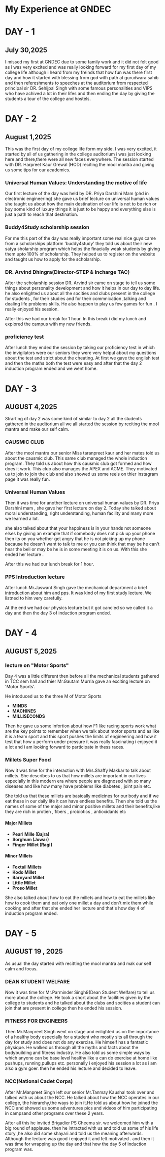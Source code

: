 # My Experience at GNDEC 
# DAY - 1
## July 30,2025

I missed my first at GNDEC due to some family work and it did not felt good as i was very excited and was really looking forward for my first day of my college life although i heard from my freinds that how fun was there first day and how it started  with blessing from god with path at gurudwara sahib and then refereshments to speeches at the auditorium from respected principal sir DR. Sehijpal Singh with some famous personalities and VIPS who have achived a lot in their lifes and then ending the day by giving the students a tour of the college and hostels.

# DAY - 2
## August 1,2025
This was the first day of my college life form my side. I was very excited, it started by all of us gathering in the college auditorium i was just looking here and there,there were all new faces everywhere. The session started with DR. Harpreet Kaur Grewal (HOD) reciting the mool mantra and giving us some tips for our academics. 

### Universal Human Values: Understanding the motive of life
 Our first lecture of the day was held by DR. Priya Darshini Mam (phd in electronic engineering) she gave us brief lecture on universal human values she taught us about how the main destination of our life is not to be rich or buy some kind of luxury things it is just to be happy and everything else is just a path to reach that destination.

 ### Buddy4Study scholarship session
 For me this part of the day was really important some real nice guys came from a scholarships platform 'buddy4study' they told us about their new satya sholarship program which helps the finacially weak students by giving them upto 100% of scholarship. They helped us to register on the website and taught us how to apply for the scholarship.

 ### DR. Arvind Dhingra(Director-STEP & Incharge TAC)
 After the scholarship session DR. Arvind sir came on stage to tell us some things about personality development and how it helps in our day to day life. he also enlighted us about all the socities and clubs present in the college for students , for their studies and for their commnication ,talking and dealing life problems skills. He also happen to play us few games for fun . I really enjoyed his session.

 After this we had our break for 1 hour. In this break i did my lunch and explored the campus with my new friends.

 ### proficiency test
 After lunch they ended the session by taking our proficiency test in which the invigilators were our seniors they were very helpul about my questions about the test and strict about the cheating. At first we gave the english test and then the maths both the test were easy and after that the day 2 induction program ended and we went home.

  # DAY - 3
  ## AUGUST 4,2025

 Strarting of day 2 was some kind of similar to day 2 all the students gathered in the auditorium all we all started the session by reciting the mool mantra and make our self calm.

### CAUSMIC CLUB
After the mool mantra our senior Miss taranpreet kaur and her mates told us about the causmic club. This same club managed the whole induction program. They told us about how this causmic club got formed and how does it work. This club also manages the APEX and ACME. They motivated us to join to join the club and also showed us some reels on thier instagram page it was really fun.

### Universal Human Values
Then it was time for another lecture on universal human values by DR. Priya Darshini mam , she gave her first lecture on day 2. Today she talked about moral understanding, right understanding, human facility and many more we learned a lot.
 
 she also talked about that your happiness is in your hands not someone elses by giving an example that if somebody does not pick up your phone then its on you whether get angry that he is not picking up my phone because he doesn't want to talk to me or you can think that may be he can't hear the bell or may be he is in some meeting it is on us. With this she ended her lecture . 

 After this we had our lunch break for 1 hour.

### PPS Introduction lecture
After lunch Mr.Jaswant Singh gave the mechanical department a brief introduction about him and pps. It was kind of my first study lecture. We listned to him very carefully.
  
At the end we had our physics lecture but it got cancled so we called it a day and then the day 3 of induction program ended.

# DAY - 4
## AUGUST 5,2025
 ### lecture on "Motor Sports"
Day 4 was a little different then before all the mechanical students gathered in TCC sem hall and thier Mr.Gautam Murria gave an exciting lecture on 'Motor Sports'.

 He intoduced us to the three M of Motor Sports

- **MINDS**
- **MACHINES**
- **MILLISECONDS**

Then he gave us some infortion about how F1 like racing sports work what are the key points to remember when we talk about motor sports and as like it is a team sport and this sport pushes the limits of engineering and how it test that how u perform under pressure it was really fascinating i enjoyed it a lot and i am looking forward to participate in thess races.

### Millets Super Food
Now it was time for the interaction with Mrs.Shaffy Makkar to talk about millets. She describes to us that how millets are important in our lives especially in this modern era where people are diagnosed with so many diseases and like how many have problems like diabetes , joint pain etc.

She told us that these millets are basically medicines for our body and if we eat these in our daily life it can have endless benefits. Then she told us the names of some of the major and minor positive  millets and their benefits,like they are rich in protien , fibers , probiotics , antioxidants etc

#### Major Millets
- **Pearl Mille (Bajra)**
- **Sorghum (Jowar)**
- **Finger Millet (Ragi)**

#### Minor Millets
- **Foxtail Millets**
- **Kodo Millet**
- **Barnyard Millet**
- **Little Millet**
- **Proso Millet**

She also talked about how to eat the millets and how to eat the millets like how to cook them and eat only one millet a day and don't mix them while cooking and after that she ended her lecture and that's how day 4 of induction program ended.

# DAY - 5
## AUGUST 19 , 2025

As usual the day started with recitting the mool mantra and mak our self calm and focus.

 ### DEAN STUDENT WELFARE 
Now it was time for Mr.Parminder Singh9(Dean Student Welfare) to tell us more about the college. He took a short about the facilities given  by the college to students and he talked about the clubs and socities a student can join that are present in college then he ended his session.

### FITNESS FOR ENGINEERS
Then Mr.Manpreet Singh went on stage and enlighted us on the importance of a healthy body especially for a student who mostly sits all through the day for study and does not do any exercise. He himself has a fantastic physique. He walked us through all the myths and facts about the bodybuilding and fitness industry. He also told us some simple ways by which anyone can be base level healthy like u can do exercise at home like pushups, running,pullups etc. personally i enjoyed his session a lot as i am also a gym goer. then he ended his lecture and decided to leave.

### NCC(National Cadet Corps)
After Mr.Manpreet Singh left our senior Mr.Tanmay Kaushal took over and talked with us about the NCC. He talked about how the NCC operates in our college, the hierarchy,the ways to join it.He told us about how he joined the NCC and showed us some adventures pics and videos of him participating in campsand other programs over these 2 years.

After all this he invited Brigadier PS Cheema sir. we welcomed him with a big round of applause. then he intracted with us and told us some of his life story ,he also did some shayari and told us the meaning afterwards. Although the lecture was good i enjoyed it and felt motivated . and then it was time for wrapping up the day and that how the day 5 of induction program was. 

